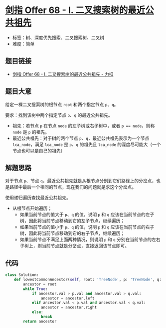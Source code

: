 # [剑指 Offer 68 - I. 二叉搜索树的最近公共祖先](https://leetcode.cn/problems/er-cha-sou-suo-shu-de-zui-jin-gong-gong-zu-xian-lcof/)

- 标签：树、深度优先搜索、二叉搜索树、二叉树
- 难度：简单

## 题目链接

- [剑指 Offer 68 - I. 二叉搜索树的最近公共祖先 - 力扣](https://leetcode.cn/problems/er-cha-sou-suo-shu-de-zui-jin-gong-gong-zu-xian-lcof/)

## 题目大意

给定一棵二叉搜索树的根节点 `root` 和两个指定节点 `p`、`q`。

要求：找到该树中两个指定节点 `p`、`q` 的最近公共祖先。

- 祖先：若节点 `p` 在节点 `node` 的左子树或右子树中，或者 `p == node`，则称 `node` 是 `p` 的祖先。
- 最近公共祖先：对于树的两个节点 `p`、`q`，最近公共祖先表示为一个节点 `lca_node`，满足 `lca_node` 是 `p`、`q` 的祖先且 `lca_node` 的深度尽可能大（一个节点也可以是自己的祖先）

## 解题思路

对于节点 `p`、节点 `q`，最近公共祖先就是从根节点分别到它们路径上的分岔点，也是路径中最后一个相同的节点，现在我们的问题就是求这个分岔点。

使用递归遍历查找最近公共祖先。

- 从根节点开始遍历；
  - 如果当前节点的值大于 `p`、`q` 的值，说明 `p` 和 `q`  应该在当前节点的左子树，因此将当前节点移动到它的左子节点，继续遍历；
  - 如果当前节点的值小于 `p`、`q` 的值，说明 `p` 和 `q`  应该在当前节点的右子树，因此将当前节点移动到它的右子节点，继续遍历；
  - 如果当前节点不满足上面两种情况，则说明 `p` 和 `q` 分别在当前节点的左右子树上，则当前节点就是分岔点，直接返回该节点即可。

## 代码

```python
class Solution:
    def lowestCommonAncestor(self, root: 'TreeNode', p: 'TreeNode', q: 'TreeNode') -> 'TreeNode':
        ancestor = root
        while True:
            if ancestor.val > p.val and ancestor.val > q.val:
                ancestor = ancestor.left
            elif ancestor.val < p.val and ancestor.val < q.val:
                ancestor = ancestor.right
            else:
                break
        return ancestor
```

